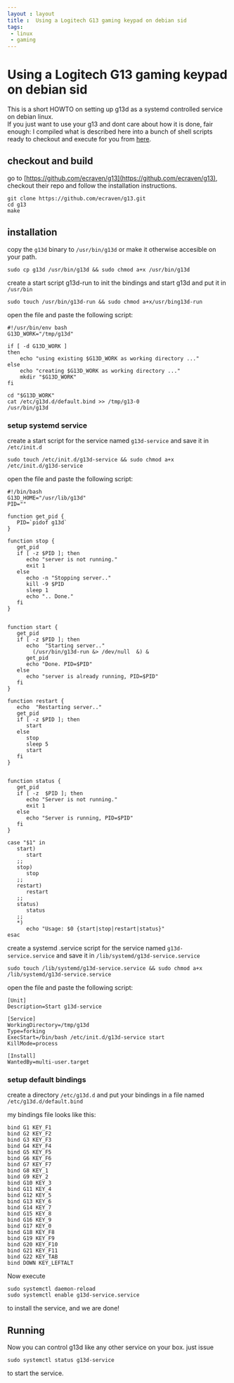 ```yaml
---
layout : layout
title :  Using a Logitech G13 gaming keypad on debian sid
tags:
 - linux
 - gaming
---
```


# Using a Logitech G13 gaming keypad on debian sid

This is a short HOWTO on setting up g13d as a systemd controlled service on debian linux.  
If you just want to use your g13 and dont care about how it is done, fair enough: I compiled what is described here into a bunch of shell scripts ready to checkout and execute for you from [here](https://github.com/lumue/g13d-service).

## checkout and build

go to [https://github.com/ecraven/g13](https://github.com/ecraven/g13), checkout their repo and follow the installation instructions.
    
    git clone https://github.com/ecraven/g13.git
    cd g13
    make

## installation


copy the ``g13d`` binary to ``/usr/bin/g13d`` or make it otherwise accesible on your path.

    sudo cp g13d /usr/bin/g13d && sudo chmod a+x /usr/bin/g13d
    
create a start script g13d-run to init the bindings and start g13d and put it in ``/usr/bin``

    sudo touch /usr/bin/g13d-run && sudo chmod a+x/usr/bing13d-run
    
open the file and paste the following script:

    #!/usr/bin/env bash
    G13D_WORK="/tmp/g13d"
    
    if [ -d G13D_WORK ]
    then
        echo "using existing $G13D_WORK as working directory ..."
    else
        echo "creating $G13D_WORK as working directory ..."
        mkdir "$G13D_WORK"
    fi
    
    cd "$G13D_WORK"
    cat /etc/g13d.d/default.bind >> /tmp/g13-0
    /usr/bin/g13d
    
### setup systemd service
    
create a start script for the service named ``g13d-service`` and save it in ``/etc/init.d``

    sudo touch /etc/init.d/g13d-service && sudo chmod a+x /etc/init.d/g13d-service
    
open the file and paste the following script:

    #!/bin/bash
    G13D_HOME="/usr/lib/g13d"
    PID=""
    
    function get_pid {
       PID=`pidof g13d`
    }
    
    function stop {
       get_pid
       if [ -z $PID ]; then
          echo "server is not running."
          exit 1
       else
          echo -n "Stopping server.."
          kill -9 $PID
          sleep 1
          echo ".. Done."
       fi
    }
    
    
    function start {
       get_pid
       if [ -z $PID ]; then
          echo  "Starting server.."
            (/usr/bin/g13d-run &> /dev/null  &) &
          get_pid
          echo "Done. PID=$PID"
       else
          echo "server is already running, PID=$PID"
       fi
    }
    
    function restart {
       echo  "Restarting server.."
       get_pid
       if [ -z $PID ]; then
          start
       else
          stop
          sleep 5
          start
       fi
    }
    
    
    function status {
       get_pid
       if [ -z  $PID ]; then
          echo "Server is not running."
          exit 1
       else
          echo "Server is running, PID=$PID"
       fi
    }
    
    case "$1" in
       start)
          start
       ;;
       stop)
          stop
       ;;
       restart)
          restart
       ;;
       status)
          status
       ;;
       *)
          echo "Usage: $0 {start|stop|restart|status}"
    esac

create a systemd .service script for the service named ``g13d-service.service`` and save it in ``/lib/systemd/g13d-service.service``

    sudo touch /lib/systemd/g13d-service.service && sudo chmod a+x /lib/systemd/g13d-service.service
    
open the file and paste the following script:

    [Unit]
    Description=Start g13d-service
    
    [Service]
    WorkingDirectory=/tmp/g13d
    Type=forking
    ExecStart=/bin/bash /etc/init.d/g13d-service start
    KillMode=process
    
    [Install]
    WantedBy=multi-user.target

### setup default bindings

create a directory ``/etc/g13d.d`` and put your bindings in a file named ``/etc/g13d.d/default.bind``

my bindings file looks like this:

    bind G1 KEY_F1
    bind G2 KEY_F2
    bind G3 KEY_F3
    bind G4 KEY_F4
    bind G5 KEY_F5
    bind G6 KEY_F6
    bind G7 KEY_F7
    bind G8 KEY_1 
    bind G9 KEY_2
    bind G10 KEY_3
    bind G11 KEY_4
    bind G12 KEY_5
    bind G13 KEY_6
    bind G14 KEY_7
    bind G15 KEY_8
    bind G16 KEY_9
    bind G17 KEY_0
    bind G18 KEY_F8
    bind G19 KEY_F9
    bind G20 KEY_F10
    bind G21 KEY_F11
    bind G22 KEY_TAB
    bind DOWN KEY_LEFTALT
    
Now execute 

    sudo systemctl daemon-reload
    sudo systemctl enable g13d-service.service

to install the service, and we are done!

## Running 

Now you can control g13d like any other service on your box. just issue
    
    sudo systemctl status g13d-service

to start the service.

